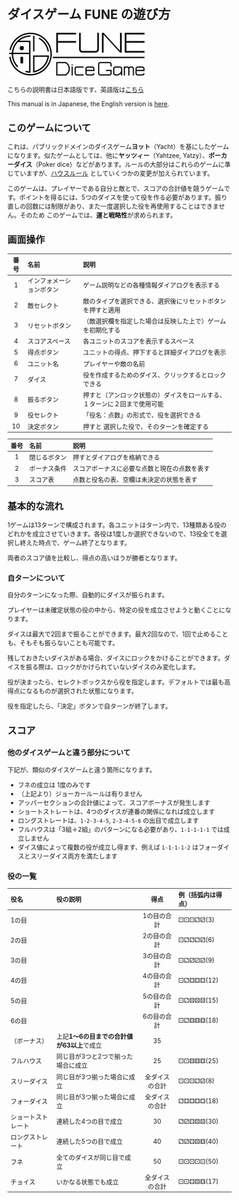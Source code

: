 # ダイスゲーム FUNE の遊び方

![Fune](./images/fune-logo-long-bgWhite.svg)

こちらの説明書は日本語版です、英語版は[こちら](./how-to-play-en.md)

This manual is in Japanese, the English version is [here](./how-to-play-en.md).

## このゲームについて

これは、パブリックドメインのダイスゲーム**ヨット**（Yacht）を基にしたゲームになります。似たゲームとしては、他に**ヤッツィー**（Yahtzee, Yatzy）、**ポーカーダイス**（Poker dice）などがあります。ルールの大部分はこれらのゲームに準じていますが、[ハウスルール](#他のダイスゲームと違う部分について) としていくつかの変更が加えられています。

このゲームは、プレイヤーである自分と敵とで、スコアの合計値を競うゲームです。ポイントを得るには、5つのダイスを使って役を作る必要があります。振り直しの回数には制限があり、また一度選択した役を再使用することはできません。そのため このゲームでは、**運と戦略性**が求められます。

## 画面操作

<!-- @pic: 画面１：通常の画面 -->

|番号|名前|説明|
|:---:|:---|:---|
|1|インフォメーションボタン|ゲーム説明などの各種情報ダイアログを表示する|
|2|敵セレクト|敵のタイプを選択できる、選択後にリセットボタンを押すと適用|
|3|リセットボタン|（敵選択欄を指定した場合は反映した上で）ゲームを初期化する|
|4|スコアスペース|各ユニットのスコアを表示するスペース|
|5|得点ボタン|ユニットの得点、押下すると詳細ダイアログを表示|
|6|ユニット名|プレイヤーや敵の名前|
|7|ダイス|役を作成するためのダイス、クリックするとロックできる|
|8|振るボタン|押すと（アンロック状態の）ダイスをロールする、１ターンに２回まで使用可能|
|9|役セレクト|「役名：点数」の形式で、役を選択できる|
|10|決定ボタン|押すと 選択した役で、そのターンを確定する|

<!-- @pic: 画面２：スコアダイアログ -->

|番号|名前|説明|
|:---:|:---|:---|
|1|閉じるボタン|押すとダイアログを格納できる|
|2|ボーナス条件|スコアボーナスに必要な点数と現在の点数を表す|
|3|スコア表|点数と役名の表、空欄は未決定の状態を表す|

## 基本的な流れ

1ゲームは13ターンで構成されます。各ユニットはターン内で、13種類ある役のどれかを成立させていきます。各役は1度しか選択できないので、13役全てを選択し終えた時点で、ゲーム終了となります。

両者のスコア値を比較し、得点の高いほうが勝者となります。

### 自ターンについて

自分のターンになった際、自動的にダイスが振られます。

<!-- @pic: ターン開始時 -->

プレイヤーは未確定状態の役の中から、特定の役を成立させようと動くことになります。

ダイスは最大で2回まで振ることができます。最大2回なので、1回で止めることも、そもそも振らないことも可能です。

残しておきたいダイスがある場合、ダイスにロックをかけることができます。ダイスを振る際は、ロックがかけられていないダイスのみ変化します。

<!-- @pic: ダイスロック -->

役が決まったら、セレクトボックスから役を指定します。デフォルトでは最も高得点になるものが選択された状態になります。

<!-- @pic: ダイスとセレクトボックス -->

役を指定したら、「決定」ボタンで自ターンが終了します。

## スコア

### 他のダイスゲームと違う部分について

下記が、類似のダイスゲームと違う箇所になります。

- フネの成立は 1度のみです
- （上記より）ジョーカールールは有りません
- アッパーセクションの合計値によって、スコアボーナスが発生します
- ショートストレートは、4つのダイスが連番の関係になれば成立します
- ロングストレートは、`1-2-3-4-5`, `2-3-4-5-6` の出目で成立します
- フルハウスは「3組＋2組」のパターンになる必要があり、`1-1-1-1-1` では成立しません
- ダイス値によって複数の役が成立し得ます、例えば `1-1-1-1-2` はフォーダイスとスリーダイス両方を満たします

<!-- @pic: 役のベン図 -->

### 役の一覧

|役名|役の説明|得点|例（括弧内は得点）|
|:---|:---|:---:|:---|
|1の目||1の目の合計|⚀⚀⚀⚁⚂(3)|
|2の目||2の目の合計|⚀⚁⚁⚁⚂(6)|
|3の目||3の目の合計|⚀⚁⚂⚂⚂(9)|
|4の目||4の目の合計|⚀⚁⚃⚃⚃(12)|
|5の目||5の目の合計|⚀⚁⚄⚄⚄(15)|
|6の目||6の目の合計|⚀⚁⚅⚅⚅(18)|
|（ボーナス）|上記**1〜6の目までの合計値が63以上**で成立|35||
|フルハウス|同じ目が3つと2つで揃った場合に成立|25|⚀⚀⚅⚅⚅(25)|
|スリーダイス|同じ目が3つ揃った場合に成立|全ダイスの合計|⚀⚀⚀⚁⚂(8)|
|フォーダイス|同じ目が3つ揃った場合に成立|全ダイスの合計|⚁⚃⚃⚃⚃(18)|
|ショートストレート|連続した4つの目で成立|30|⚁⚂⚃⚄⚄(30)|
|ロングストレート|連続した5つの目で成立|40|⚁⚂⚃⚄⚅(40)|
|フネ|全てのダイスが同じ目で成立|50|⚀⚀⚀⚀⚀(50)|
|チョイス|いかなる状態でも成立|全ダイスの合計|⚀⚀⚃⚄⚅(17)|
